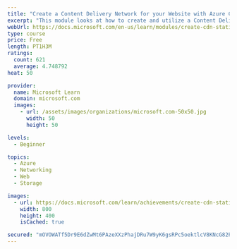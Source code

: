 ```yaml
---
title: "Create a Content Delivery Network for your Website with Azure CDN and Blob Services"
excerpt: "This module looks at how to create and utilize a Content Delivery Network (CDN) within Azure to host commonly used assets, such as images in a website. The module covers Azure CDN rather than third-party integrations, and deals with using Blob Storage as an underlying storage model for stable or non-volatile data."
webUrl: https://docs.microsoft.com/en-us/learn/modules/create-cdn-static-resources-blob-storage/
type: course
price: Free
length: PT1H3M
ratings:
  count: 621
  average: 4.748792
heat: 50

provider:
  name: Microsoft Learn
  domain: microsoft.com
  images:
    - url: /assets/images/organizations/microsoft.com-50x50.jpg
      width: 50
      height: 50

levels:
  - Beginner

topics:
  - Azure
  - Networking
  - Web
  - Storage

images:
  - url: https://docs.microsoft.com/learn/achievements/create-cdn-static-resources-blob-storage-social.png
    width: 800
    height: 400
    isCached: true

secured: "mOVOWATf5Dr9E6dZwMt6PAzeXXzPhajDRu7W9yK6gsRPc5oektlcV8KNcG82PqHQh2k8W3Q6oVLYzC6wAYseIEBECJ+vke7J7YTAHJyz5o5nX2tYSvKJZTauUJtxre97gDcXwFn6eOz4bwdct7zwiGhLDAonkZVejWnghqwNLLTNQ6WKhcG5sq4O1euTRPn90buudKfbpH0IymWsWyF0s4adNLIBx7Nq9RHWYR93bRrUd1RXygNZDSHudVbT6cdRxBbt2uYNnBs+eqiDopKkXkiaOU4KIH/Nhz7etFL2oufSLYZpc9tN4bEbefO5JZVNyIGN8eaRP/aeJmAhnBc9voMX9/7jk4y7I5+byHph3arUiP1vfoupYXiII9i3a6L2e4EGd/wR5vMiDw5csHl1GT2qk4+SwWIBW8Ztl+3Mx50=;SE26b8lWKYb54HN1XUfJLQ=="
---
```


